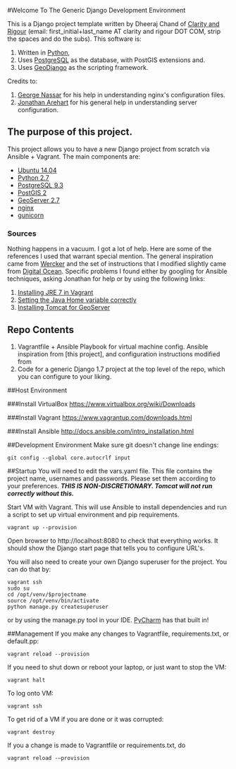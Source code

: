#Welcome To The Generic Django Development Environment

This is a Django project template written by Dheeraj Chand of [Clarity and Rigour](http://www.clarityandrigour.com) (email: first_initial+last_name AT clarity and rigour DOT COM, strip the spaces and do the subs).
This software is:

1. Written in [Python](http://www.python.org),
2. Uses [PostgreSQL](http://www.postgresql.org) as the database, with PostGIS extensions and.
3. Uses [GeoDjango](http://www.geodjango.org) as the scripting framework.

Credits to: 

1. [George Nassar](https://github.com/gnassar) for his help in understanding nginx's configuration files.
2. [Jonathan Arehart](https://twitter.com/jonathanarehart) for his general help in understanding server configuration.

## The purpose of this project.

This project allows you to have a new Django project from scratch via Ansible + Vagrant. The main components are:

- [Ubuntu 14.04](http://www.ubuntu.com)
- [Python 2.7](http://www.python.org)
- [PostgreSQL 9.3](http://www.postgresql.org)
- [PostGIS 2](http://www.postgis.net)
- [GeoServer 2.7](http:///www.geoserver.org)
- [nginx](http://www.nginx.org)
- [gunicorn](http://gunicorn-docs.readthedocs.org/en/19.3/)

### Sources

Nothing happens in a vacuum. I got a lot of help. Here are some of the references I used that warrant special mention. The general inspiration came from [Wercker](http://blog.wercker.com/2013/11/25/django-16-part3.html) and the set of instructions that I modified slightly came from [Digital Ocean](https://www.digitalocean.com/community/tutorials/how-to-install-and-configure-django-with-postgres-nginx-and-gunicorn). Specific problems I found either by googling for Ansible techniques, asking Jonathan for help or by using the following links:


1. [Installing JRE 7 in Vagrant](https://gist.github.com/arturaz/5243940)
2. [Setting the Java Home variable correctly](https://www.digitalocean.com/community/tutorials/how-to-install-java-on-ubuntu-with-apt-get)
3. [Installing Tomcat for GeoServer](https://www.digitalocean.com/community/tutorials/how-to-install-apache-tomcat-7-on-ubuntu-14-04-via-apt-get)


## Repo Contents

1. Vagrantfile + Ansible Playbook for virtual machine config. Ansible inspiration from [this project], and configuration instructions modified from 
2. Code for a generic Django 1.7 project at the top level of the repo, which you can configure to your liking.

##Host Environment

###Install VirtualBox
https://www.virtualbox.org/wiki/Downloads

###Install Vagrant
https://www.vagrantup.com/downloads.html

###Install Ansible
http://docs.ansible.com/intro_installation.html

##Development Environment
Make sure git doesn't change line endings:
```
git config --global core.autocrlf input
```

##Startup
You will need to edit the vars.yaml file. This file contains the project name, usernames and passwords. Please set them according to your preferences. ***THIS IS NON-DISCRETIONARY. Tomcat will not run correctly without this.***

Start VM with Vagrant. This will use Ansible to install dependencies and run a script to set up virtual environment and pip requirements.
```
vagrant up --provision
```
Open browser to http://localhost:8080 to check that everything works. It should show the Django start page that tells you to configure URL's.

You will also need to create your own Django superuser for the project. You can do that by:

```
vagrant ssh
sudo su
cd /opt/venv/$projectname
source /opt/venv/bin/activate
python manage.py createsuperuser
```

or by using the manage.py tool in your IDE. [PyCharm](https://www.jetbrains.com/pycharm/) has that built in!

##Management
If you make any changes to Vagrantfile, requirements.txt, or default.pp:
```
vagrant reload --provision
```
If you need to shut down or reboot your laptop, or just want to stop the VM:
```
vagrant halt
```
To log onto VM:
```
vagrant ssh
```
To get rid of a VM if you are done or it was corrupted:
```
vagrant destroy
```
If you a change is made to Vagrantfile or requirements.txt, do
```
vagrant reload -–provision
```